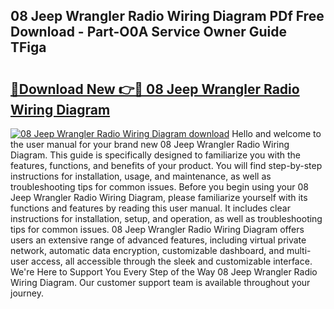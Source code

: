 ## 08 Jeep Wrangler Radio Wiring Diagram PDf Free Download - Part-O0A Service Owner Guide TFiga

# <h2><a href="http://dfmv9fg.blite.top/?on=08+Jeep+Wrangler+Radio+Wiring+Diagram">🔗Download New 👉🔴 08 Jeep Wrangler Radio Wiring Diagram</a></h2>

[![08 Jeep Wrangler Radio Wiring Diagram download](https://i.imgur.com/lujVjoI.png)](http://dfmv9fg.blite.top/?on=08+Jeep+Wrangler+Radio+Wiring+Diagram)
Hello and welcome to the user manual for your brand new 08 Jeep Wrangler Radio Wiring Diagram. This guide is specifically designed to familiarize you with the features, functions, and benefits of your product. You will find step-by-step instructions for installation, usage, and maintenance, as well as troubleshooting tips for common issues. Before you begin using your 08 Jeep Wrangler Radio Wiring Diagram, please familiarize yourself with its functions and features by reading this user manual. It includes clear instructions for installation, setup, and operation, as well as troubleshooting tips for common issues. 08 Jeep Wrangler Radio Wiring Diagram offers users an extensive range of advanced features, including virtual private network, automatic data encryption, customizable dashboard, and multi-user access, all accessible through the sleek and customizable interface. We're Here to Support You Every Step of the Way 08 Jeep Wrangler Radio Wiring Diagram. Our customer support team is available throughout your journey.
